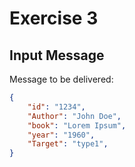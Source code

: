 # Exercise 3

## Input Message

Message to be delivered:

```Json
{ 	
    "id": "1234",
	"Author": "John Doe",
	"book": "Lorem Ipsum",
	"year": "1960",
	"Target": "type1",
}
```